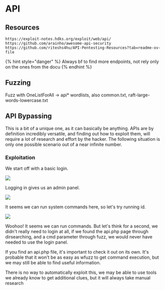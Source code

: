 # API



## Resources

```
https://exploit-notes.hdks.org/exploit/web/api/
https://github.com/arainho/awesome-api-security
https://github.com/riteshs4hu/API-Pentesting-Resources?tab=readme-ov-file
```

{% hint style="danger" %}
Always bf to find more endpoints, not rely only on the ones from the docu
{% endhint %}

## Fuzzing

Fuzz with OneListForAll -> api\* wordlists, also common.txt, raft-large-words-lowercase.txt

## API Bypassing

This is a bit of a unique one, as it can basically be anything. APIs are by definition incredibly versatile, and finding out how to exploit them, will require a lot of research and effort by the hacker. The following situation is only one possible scenario out of a near infinite number.

### Exploitation

We start off with a basic login.

![](https://imgur.com/XR9Lz4N.png)

Logging in gives us an admin panel.

![](https://imgur.com/xQyefIs.png)

It seems we can run system commands here, so let's try running id.

![](https://imgur.com/Us7JEx1.png)

Woohoo! It seems we can run commands. But let's think for a second, we didn't really need to login at all, if we found the api.php page through dirsearching, and a cmd parameter through fuzz, we would never have needed to use the login panel.

If you find an api.php file, it's important to check it out on its own. It's probable that it won't be as easy as wfuzz to get command execution, but we may still be able to find useful information.

There is no way to automatically exploit this, we may be able to use tools we already know to get additional clues, but it will always take manual research

